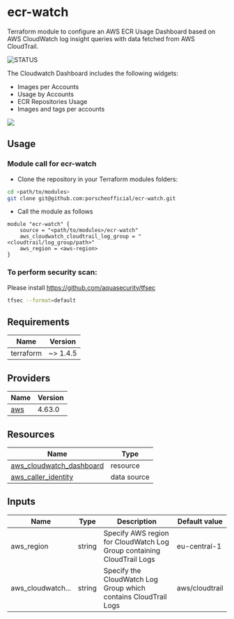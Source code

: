 # ecr-watch

Terraform module to configure an AWS ECR Usage Dashboard based on AWS CloudWatch log insight queries with data fetched from AWS CloudTrail.

![STATUS](https://github.com/porscheofficial/ecr-watch/actions/workflows/.github/workflows/main.yml/badge.svg)

The Cloudwatch Dashboard includes the following widgets:
  * Images per Accounts
  * Usage by Accounts
  * ECR Repositories Usage
  * Images and tags per accounts

<img src="https://github.com/porscheofficial/ecr-watch/blob/main/images/ecr-watch.png?raw=true" />

## Usage
### Module call for ecr-watch

* Clone the repository in your Terraform modules folders:

```bash
cd <path/to/modules>
git clone git@github.com:porscheofficial/ecr-watch.git
```

* Call the module as follows

```hcl
module "ecr-watch" {
    source = "<path/to/modules>/ecr-watch"
    aws_cloudwatch_cloudtrail_log_group = "<cloudtrail/log_group/path>"
    aws_region = <aws-region>
}
```

### To perform security scan: 
Please install https://github.com/aquasecurity/tfsec
```bash
tfsec --format=default
```

## Requirements

| Name      | Version  |
|-----------|----------|
| terraform | ~> 1.4.5 |

## Providers

| Name                                                                | Version   |
|---------------------------------------------------------------------|-----------|
| [aws](https://registry.terraform.io/providers/hashicorp/aws/latest) | 4.63.0    |


## Resources

| Name                                                                                                                                                                             | Type        |
|----------------------------------------------------------------------------------------------------------------------------------------------------------------------------------|-------------|
| [aws_cloudwatch_dashboard](https://registry.terraform.io/providers/hashicorp/aws/latest/docs/resources/cloudwatch_dashboard)                                                                           | resource    |                                                  | data source |                                                                         | data source |
| [aws_caller_identity](https://registry.terraform.io/providers/hashicorp/aws/latest/docs/data-sources/caller_identity)                                                            | data source |


## Inputs

| Name              | Type         | Description                                                              | Default value    |
|-------------------|--------------|--------------------------------------------------------------------------|------------------|
| aws_region        | string       | Specify AWS region for CloudWatch Log Group containing CloudTrail Logs   | eu-central-1     |
| aws_cloudwatch... | string       | Specify the CloudWatch Log Group which contains CloudTrail Logs          | aws/cloudtrail   |
